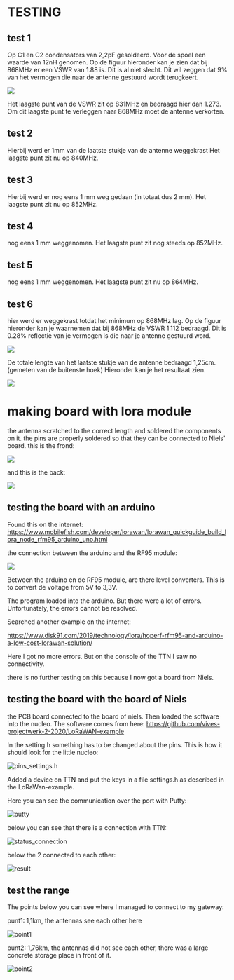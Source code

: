 # TESTING

## test 1
Op C1 en C2 condensators van 2,2pF gesoldeerd. Voor de spoel een waarde van 12nH genomen.
Op de figuur hieronder kan je zien dat bij 868MHz er een VSWR van 1.88 is. Dit is al niet slecht. Dit wil zeggen dat 9% van het vermogen die naar de antenne gestuurd wordt terugkeert.

![](./img/test1.png)

Het laagste punt van de VSWR zit op 831MHz en bedraagd hier dan 1.273.
Om dit laagste punt te verleggen naar 868MHz moet de antenne verkorten.

## test 2

Hierbij werd er 1mm van de laatste stukje van de antenne weggekrast
Het laagste punt zit nu op 840MHz.


## test 3
Hierbij werd er nog eens 1 mm weg gedaan (in totaat dus 2 mm).
Het laagste punt zit nu op 852MHz.

## test 4
nog eens 1 mm weggenomen. Het laagste punt zit nog steeds op 852MHz.

## test 5
nog eens 1 mm weggenomen. Het laagste punt zit nu op 864MHz.

## test 6
hier werd er weggekrast totdat het minimum op 868MHz lag. Op de figuur hieronder kan je waarnemen dat bij 868MHz de VSWR 1.112 bedraagd. Dit is 0.28% reflectie van je vermogen is die naar je antenne gestuurd word.

![](./img/test6.png)

De totale lengte van het laatste stukje van de antenne bedraagd 1,25cm. (gemeten van de buitenste hoek)
Hieronder kan je het resultaat zien.

![](./img/board_result.jpeg)

# making board with lora module

the antenna scratched to the correct length and soldered the components on it.
the pins are properly soldered so that they can be connected to Niels' board.
this is the frond:

![](./img/board_with_lora-module.jpeg)

and this is the back:

![](./img/board_with_lora-module_back.jpeg)

## testing the board with an arduino

Found this on the internet: https://www.mobilefish.com/developer/lorawan/lorawan_quickguide_build_lora_node_rfm95_arduino_uno.html

the connection between the arduino and the RF95 module:

![](./img/arduino.jpeg)

Between the arduino en de RF95 module, are there level converters. This is to convert de voltage from 5V to 3,3V.

The program loaded into the arduino. But there were a lot of errors. Unfortunately, the errors cannot be resolved.

Searched another example on the internet:

https://www.disk91.com/2019/technology/lora/hoperf-rfm95-and-arduino-a-low-cost-lorawan-solution/

Here I got no more errors. But on the console of the TTN I saw no connectivity.

there is no further testing on this because I now got a board from Niels.

## testing the board with the board of Niels

the PCB board connected to the board of niels. Then loaded the software into the nucleo. The software comes from here:
https://github.com/vives-projectwerk-2-2020/LoRaWAN-example

In the setting.h something has to be changed about the pins. This is how it should look for the little nucleo:

![pins_settings.h](./img/pins.png)

Added a device on TTN and put the keys in a file settings.h as described in the LoRaWan-example.

Here you can see the communication over the port with Putty:

![putty](./img/putty.png)

below you can see that there is a connection with TTN:

![status_connection](./img/connection.png)

below the 2 connected to each other:

![result](./img/board_result2.jpeg)

## test the range

The points below you can see where I managed to connect to my gateway:

punt1: 1,1km, the antennas see each other here

![point1](./img/punt1.png)

punt2: 1,76km, the antennas did not see each other, there was a large concrete storage place in front of it.

![point2](./img/punt2.png)